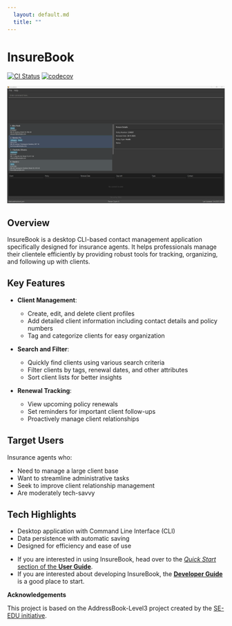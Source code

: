 ```yaml
---
  layout: default.md
  title: ""
---
```


# InsureBook

[![CI Status](https://github.com/AY2425S2-CS2103-F08-2/tp/actions/workflows/gradle.yml/badge.svg)](https://github.com/AY2425S2-CS2103-F08-2/tp/actions/workflows/gradle.yml)
[![codecov](https://codecov.io/gh/AY2425S2-CS2103-F08-2/tp/branch/master/graph/badge.svg)](https://codecov.io/gh/AY2425S2-CS2103-F08-2/tp)

![Ui](images/Ui.png)

## Overview
InsureBook is a desktop CLI-based contact management application specifically designed for insurance agents. It helps professionals manage their clientele efficiently by providing robust tools for tracking, organizing, and following up with clients.

## Key Features
- **Client Management**:
    - Create, edit, and delete client profiles
    - Add detailed client information including contact details and policy numbers
    - Tag and categorize clients for easy organization

- **Search and Filter**:
    - Quickly find clients using various search criteria
    - Filter clients by tags, renewal dates, and other attributes
    - Sort client lists for better insights

- **Renewal Tracking**:
    - View upcoming policy renewals
    - Set reminders for important client follow-ups
    - Proactively manage client relationships

## Target Users
Insurance agents who:
- Need to manage a large client base
- Want to streamline administrative tasks
- Seek to improve client relationship management
- Are moderately tech-savvy

## Tech Highlights
- Desktop application with Command Line Interface (CLI)
- Data persistence with automatic saving
- Designed for efficiency and ease of use

* If you are interested in using InsureBook, head over to the [_Quick Start_ section of the **User Guide**](UserGuide.html#quick-start).
* If you are interested about developing InsureBook, the [**Developer Guide**](DeveloperGuide.html) is a good place to start.

**Acknowledgements**

This project is based on the AddressBook-Level3 project created by the [SE-EDU initiative](https://se-education.org).

